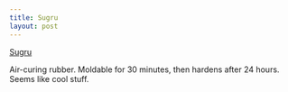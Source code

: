 ```yaml
---
title: Sugru
layout: post
---
```


[Sugru](http://sugru.com/)

Air-curing rubber. Moldable for 30 minutes, then hardens after 24 hours. Seems like cool stuff.

